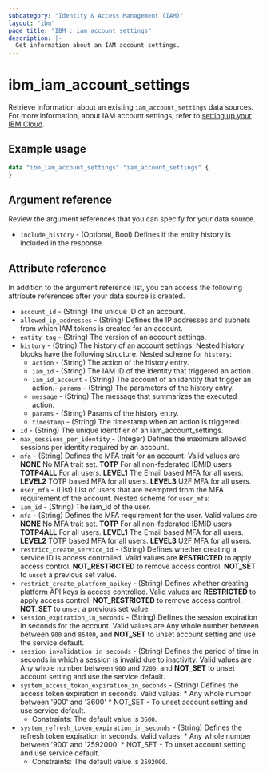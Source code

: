 ```yaml
---
subcategory: "Identity & Access Management (IAM)"
layout: "ibm"
page_title: "IBM : iam_account_settings"
description: |-
  Get information about an IAM account settings.
---
```


# ibm_iam_account_settings

Retrieve information about an existing `iam_account_settings` data sources. For more information, about IAM account settings, refer to [setting up your IBM Cloud](https://cloud.ibm.com/docs/account?topic=account-account-getting-started).

## Example usage

```terraform
data "ibm_iam_account_settings" "iam_account_settings" {
}
```

## Argument reference

Review the argument references that you can specify for your data source.

- `include_history` - (Optional, Bool) Defines if the entity history is included in the response.

## Attribute reference

In addition to the argument reference list, you can access the following attribute references after your data source is created.

- `account_id` - (String) The unique ID of an account.
- `allowed_ip_addresses` - (String) Defines the IP addresses and subnets from which IAM tokens is created for an account.
- `entity_tag` - (String) The version of an account settings.
- `history` - (String) The history of an account settings. Nested history blocks have the following structure.
  Nested scheme for `history`:
  - `action` - (String) The action of the history entry.
  - `iam_id` - (String) The IAM ID of the identity that triggered an action.
  - `iam_id_account` - (String) The account of an identity that trigger an action.- `params` - (String) The parameters of the history entry.
  - `message` - (String) The message that summarizes the executed action.
  - `params` - (String) Params of the history entry.
  - `timestamp` - (String) The timestamp when an action is triggered.
- `id` - (String) The unique identifier of an iam_account_settings.
- `max_sessions_per_identity` - (Integer) Defines the maximum allowed sessions per identity required by an account.
- `mfa` - (String) Defines the MFA trait for an account. Valid values are **NONE** No MFA trait set. **TOTP** For all non-federated IBMID users **TOTP4ALL** For all users. **LEVEL1** The Email based MFA for all users. **LEVEL2** TOTP based MFA for all users. **LEVEL3** U2F MFA for all users.
- `user_mfa` - (List) List of users that are exempted from the MFA requirement of the account.
 Nested scheme for `user_mfa`:
 - `iam_id` - (String) The iam_id of the user.
 - `mfa` - (String) Defines the MFA requirement for the user. Valid values are **NONE** No MFA trait set. **TOTP** For all non-federated IBMID users **TOTP4ALL** For all users. **LEVEL1** The Email based MFA for all users. **LEVEL2** TOTP based MFA for all users. **LEVEL3** U2F MFA for all users.
- `restrict_create_service_id` - (String) Defines whether creating a service ID is access controlled. Valid values are  **RESTRICTED** to apply access control. **NOT_RESTRICTED** to remove access control. **NOT_SET** to `unset` a previous set value.
- `restrict_create_platform_apikey` - (String) Defines whether creating platform API keys is access controlled. Valid values are **RESTRICTED** to apply access control. **NOT_RESTRICTED** to remove access control. **NOT_SET** to `unset` a previous set value.
- `session_expiration_in_seconds` - (String) Defines the session expiration in seconds for the account. Valid values are Any whole number between between `900` and `86400`, and **NOT_SET** to unset account setting and use the service default.
- `session_invalidation_in_seconds` - (String) Defines the period of time in seconds in which a session is invalid due to inactivity. Valid values are Any whole number between `900` and `7200`, and **NOT_SET** to unset account setting and use the service default.
- `system_access_token_expiration_in_seconds` - (String) Defines the access token expiration in seconds. Valid values:  * Any whole number between '900' and '3600'  * NOT_SET - To unset account setting and use service default.
  - Constraints: The default value is `3600`.
- `system_refresh_token_expiration_in_seconds` - (String) Defines the refresh token expiration in seconds. Valid values:  * Any whole number between '900' and '2592000'  * NOT_SET - To unset account setting and use service default.
  - Constraints: The default value is `2592000`.
